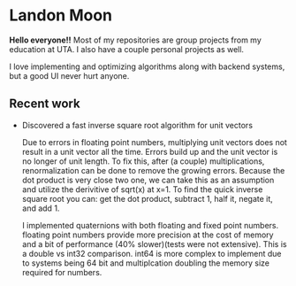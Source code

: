 # Landon Moon

**Hello everyone!!** Most of my repositories are group projects from my education at UTA. I also have a couple personal projects as well.

I love implementing and optimizing algorithms along with backend systems, but a good UI never hurt anyone.

## Recent work

- Discovered a fast inverse square root algorithm for unit vectors

  Due to errors in floating point numbers, multiplying unit vectors does not result in a unit vector all the time. Errors build up and the unit vector is no longer of unit length. To fix this, after (a couple) multiplications, renormalization can be done to remove the growing errors. Because the dot product is very close two one, we can take this as an assumption and utilize the derivitive of sqrt(x) at x=1. To find the quick inverse square root you can: get the dot product, subtract 1, half it, negate it, and add 1.

  I implemented quaternions with both floating and fixed point numbers. floating point numbers provide more precision at the cost of memory and a bit of performance (40% slower)(tests were not extensive). This is a double vs int32 comparison. int64 is more complex to implement due to systems being 64 bit and multiplcation doubling the memory size required for numbers.
